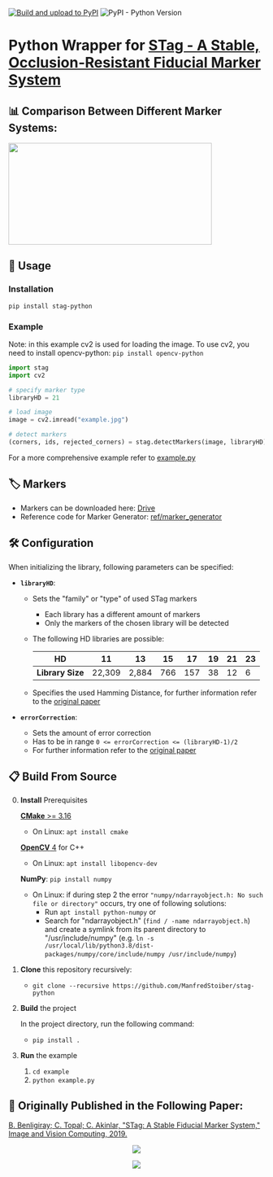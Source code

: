 [![Build and upload to PyPI](https://github.com/ManfredStoiber/stag-python-test/actions/workflows/python-publish.yml/badge.svg)](https://github.com/ManfredStoiber/stag-python-test/actions/workflows/python-publish.yml)
![PyPI - Python Version](https://img.shields.io/pypi/pyversions/stag-python)


# Python Wrapper for [STag - A Stable, Occlusion-Resistant Fiducial Marker System](https://github.com/ManfredStoiber/stag)

## 📊 Comparison Between Different Marker Systems:
[<img src="https://github.com/ManfredStoiber/stag/assets/47210077/668ca457-33dd-4ce7-8b94-662c7a5bb4d9" width="400" height="200" />](https://www.youtube.com/watch?v=vnHI3GzLVrY)

## 📖 Usage
### Installation
`pip install stag-python`


### Example
Note: in this example cv2 is used for loading the image. To use cv2, you need to install opencv-python: `pip install opencv-python`
```Python
import stag
import cv2

# specify marker type
libraryHD = 21

# load image
image = cv2.imread("example.jpg")

# detect markers
(corners, ids, rejected_corners) = stag.detectMarkers(image, libraryHD)
```

For a more comprehensive example refer to [example.py](https://github.com/ManfredStoiber/stag-python/blob/master/example/example.py)

## 🏷 Markers

- Markers can be downloaded here: [Drive](https://drive.google.com/drive/folders/0ByNTNYCAhWbIV1RqdU9vRnd2Vnc?resourcekey=0-9ipvecbezW8EWUva5GBQTQ&usp=sharing)
- Reference code for Marker Generator: [ref/marker_generator](https://github.com/ManfredStoiber/stag/tree/master/ref/marker_generator)

## 🛠 Configuration
When initializing the library, following parameters can be specified:
- __`libraryHD`__:
   - Sets the "family" or "type" of used STag markers
      - Each library has a different amount of markers
      - Only the markers of the chosen library will be detected
   - The following HD libraries are possible:

        | __HD__           | 11     | 13    | 15  | 17  | 19 | 21 | 23 |
        |------------------|--------|-------|-----|-----|----|----|----|
        | __Library Size__ | 22,309 | 2,884 | 766 | 157 | 38 | 12 | 6  |

   - Specifies the used Hamming Distance, for further information refer to the [original paper](https://arxiv.org/abs/1707.06292)


- __`errorCorrection`__:
   - Sets the amount of error correction
   - Has to be in range `0 <= errorCorrection <= (libraryHD-1)/2`
   - For further information refer to the [original paper](https://arxiv.org/abs/1707.06292)

## 📋 Build From Source
0. __Install__ Prerequisites

   [__CMake__ >= 3.16](https://cmake.org/getting-started/)
   - On Linux: `apt install cmake`

   [__OpenCV__ 4](https://opencv.org/get-started/) for C++
   - On Linux: `apt install libopencv-dev`
   
   __NumPy__: `pip install numpy`
     - On Linux: if during step 2 the error `"numpy/ndarrayobject.h: No such file or directory"` occurs, try one of following solutions:
         - Run `apt install python-numpy` or
         - Search for "ndarrayobject.h" (`find / -name ndarrayobject.h`) and create a symlink from its parent directory to "/usr/include/numpy" (e.g. `ln -s /usr/local/lib/python3.8/dist-packages/numpy/core/include/numpy /usr/include/numpy`)
1. __Clone__ this repository recursively:
   - `git clone --recursive https://github.com/ManfredStoiber/stag-python`
2. __Build__ the project

   In the project directory, run the following command:

   - `pip install .`
3. __Run__ the example
    1. `cd example`
    2. `python example.py`

## 📰 Originally Published in the Following Paper:

[B. Benligiray; C. Topal; C. Akinlar, "STag: A Stable Fiducial Marker System," Image and Vision Computing, 2019.](https://arxiv.org/abs/1707.06292)

<p align="center">
  <img src="https://user-images.githubusercontent.com/19530665/57179654-c0c11e00-6e88-11e9-9ca5-0c0153b28c91.png"/>
</p>

<p align="center">
  <img src="https://user-images.githubusercontent.com/19530665/57179660-cae31c80-6e88-11e9-8f80-bf8e24e59957.png"/>
</p>

